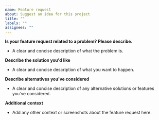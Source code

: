 ```yaml
---
name: Feature request
about: Suggest an idea for this project
title: ""
labels: ""
assignees: ""
---
```


**Is your feature request related to a problem? Please describe.**

- A clear and concise description of what the problem is.

**Describe the solution you'd like**

- A clear and concise description of what you want to happen.

**Describe alternatives you've considered**

- A clear and concise description of any alternative solutions or features you've considered.

**Additional context**

- Add any other context or screenshots about the feature request here.
